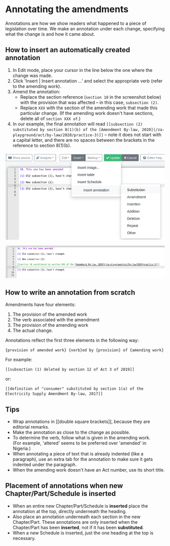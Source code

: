 # Annotating the amendments

Annotations are how we show readers what happened to a piece of legislation over time. We make an annotation under each change, specifying what the change is and how it came about.

## How to insert an automatically created annotation

1. In Edit mode, place your cursor in the line below the one where the change was made.
2. Click 'Insert | Insert annotation …' and select the appropriate verb (refer to the amending work).
3. Amend the annotation:
   * Replace the section reference (`section 10` in the screenshot below) with the provision that was affected – in this case, `subsection (2)`.
   * Replace `XXX` with the section of the amending work that made this particular change. (If the amending work doesn't have sections, delete all of `section XXX of`.)
4. In our example, the final annotation will read `[[subsection (2) substituted by section 8(1)(b) of the [Amendment By-law, 2020](/za-playground/act/by-law/2020/practice-3)]]` – note it does not start with a capital letter, and there are no spaces between the brackets in the reference to section 8(1)(b).

![Inserting the annotation](<../../.gitbook/assets/image (78).png>)

![The automatically inserted annotation still needs to be edited](<../../.gitbook/assets/image (19).png>)

## How to write an annotation from scratch

Amendments have four elements:

1. The provision of the amended work
2. The verb associated with the amendment
3. The provision of the amending work
4. The actual change.

Annotations reflect the first three elements in the following way:

```
{provision of amended work} {verb}ed by {provision} of {amending work}
```

For example:

```
[[subsection (1) deleted by section 12 of Act 3 of 2019]]
```

or:

```
[[definition of "consumer" substituted by section 1(a) of the Electricity Supply Amendment By-law, 2017]]
```

## Tips

* Wrap annotations in \[\[double square brackets]], because they are editorial remarks.
* Make the annotation as close to the change as possible.
* To determine the verb, follow what is given in the amending work. \
  (For example, 'altered' seems to be preferred over 'amended' in Nigeria.)
* When annotating a piece of text that is already indented (like a paragraph), use an extra tab for the annotation to make sure it gets indented under the paragraph.
* When the amending work doesn't have an Act number, use its short title.

## Placement of annotations when new Chapter/Part/Schedule is inserted

* When an entire new Chapter/Part/Schedule is **inserted** place the annotation at the top, directly underneath the heading.
* Also place an annotation underneath each section in the new Chapter/Part. These annotations are only inserted when the Chapter/Part has been **inserted**, not if it has been **substituted**.
* When a new Schedule is inserted, just the one heading at the top is necessary.
